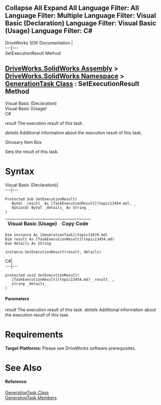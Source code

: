        

 Collapse All Expand All  Language Filter: All  Language Filter: Multiple  Language Filter: Visual Basic (Declaration) Language Filter: Visual Basic (Usage) Language Filter: C#  
---  
DriveWorks SDK Documentation  |   
---|---  
SetExecutionResult Method   
  
[DriveWorks.SolidWorks Assembly](topic13342.md) > [DriveWorks.SolidWorks Namespace](topic13345.md) > [GenerationTask Class](topic13678.md) : SetExecutionResult Method  
---  
  
Visual Basic (Declaration)    
Visual Basic (Usage)    
C# 

_result_
    The execution result of this task.

_details_
    Additional information about the execution result of this task.

Glossary Item Box

Sets the result of this task. 

# Syntax

Visual Basic (Declaration)|   
---|---  
      
    
    Protected Sub SetExecutionResult( _
       ByVal _result_ As [TaskExecutionResult](topic13454.md), _
       Optional ByVal _details_ As String _
    )   
  
Visual Basic (Usage)| Copy Code  
---|---  
      
    
    Dim instance As [GenerationTask](topic13678.md)
    Dim result As [TaskExecutionResult](topic13454.md)
    Dim details As String
     
    instance.SetExecutionResult(result, details)  
  
C#|   
---|---  
      
    
    protected void SetExecutionResult( 
       [TaskExecutionResult](topic13454.md) _result_ ,
       string _details_
    )  
  
#### Parameters

 _result_
    The execution result of this task.
_details_
    Additional information about the execution result of this task.

# Requirements

**Target Platforms:** Please see DriveWorks software prerequisites.

# See Also

#### Reference

[GenerationTask Class](topic13678.md)   
[GenerationTask Members](topic13679.md)


